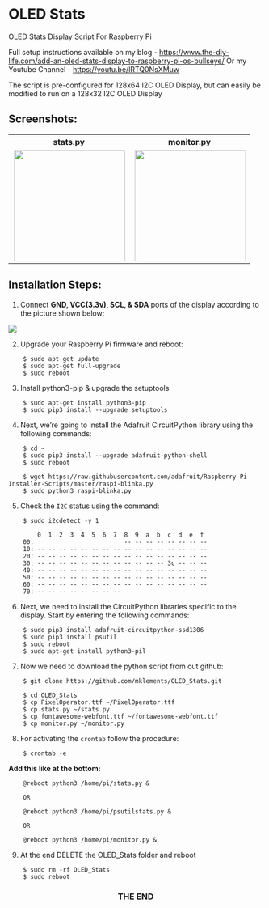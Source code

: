 # OLED Stats

OLED Stats Display Script For Raspberry Pi

Full setup instructions available on my blog - https://www.the-diy-life.com/add-an-oled-stats-display-to-raspberry-pi-os-bullseye/
Or my Youtube Channel - https://youtu.be/lRTQ0NsXMuw

The script is pre-configured for 128x64 I2C OLED Display, but can easily be modified to run on a 128x32 I2C OLED Display

## Screenshots:

<table align="center" style="margin: 0px auto;">
  <tr>
    <th>stats.py</th>
    <th>monitor.py</th>
  </tr>
  <tr>
    <td><img align="right" src="https://i.ytimg.com/vi/lRTQ0NsXMuw/hq720.jpg?sqp=-oaymwEcCOgCEMoBSFXyq4qpAw4IARUAAIhCGAFwAcABBg==&rs=AOn4CLA2eFunUPnMf_Cveih2-b_JEXZxig" height="220"></img></td>
    <td><img align="right" src="https://i.ytimg.com/vi/94ZjxjmhBrY/hq720.jpg?sqp=-oaymwEcCOgCEMoBSFXyq4qpAw4IARUAAIhCGAFwAcABBg==&rs=AOn4CLBTY9ptxf2VqzErucUVVxqmK3Pw6g" height="220"></img></td>
  </tr>
  </table>

## Installation Steps:

1. Connect **GND, VCC(3.3v), SCL, & SDA** ports of the display according to the picture shown below:

<img src="https://www.the-diy-life.com/wp-content/uploads/2021/11/Screenshot-2021-11-14-at-22.16.39-1024x576.jpg">

2. Upgrade your Raspberry Pi firmware and reboot:

```shell
    $ sudo apt-get update
    $ sudo apt-get full-upgrade
    $ sudo reboot
```

3. Install python3-pip & upgrade the setuptools

```shell
    $ sudo apt-get install python3-pip
    $ sudo pip3 install --upgrade setuptools
```

4. Next, we’re going to install the Adafruit CircuitPython library using the following commands:

```shell
    $ cd ~
    $ sudo pip3 install --upgrade adafruit-python-shell
    $ sudo reboot

    $ wget https://raw.githubusercontent.com/adafruit/Raspberry-Pi-Installer-Scripts/master/raspi-blinka.py
    $ sudo python3 raspi-blinka.py
```

5. Check the `I2C` status using the command:

```shell
    $ sudo i2cdetect -y 1

        0  1  2  3  4  5  6  7  8  9  a  b  c  d  e  f
    00:                         -- -- -- -- -- -- -- --
    10: -- -- -- -- -- -- -- -- -- -- -- -- -- -- -- --
    20: -- -- -- -- -- -- -- -- -- -- -- -- -- -- -- --
    30: -- -- -- -- -- -- -- -- -- -- -- -- 3c -- -- --
    40: -- -- -- -- -- -- -- -- -- -- -- -- -- -- -- --
    50: -- -- -- -- -- -- -- -- -- -- -- -- -- -- -- --
    60: -- -- -- -- -- -- -- -- -- -- -- -- -- -- -- --
    70: -- -- -- -- -- -- -- --
```

6. Next, we need to install the CircuitPython libraries specific to the display. Start by entering the following commands:

```shell
    $ sudo pip3 install adafruit-circuitpython-ssd1306
    $ sudo pip3 install psutil
    $ sudo reboot
    $ sudo apt-get install python3-pil
```

7. Now we need to download the python script from out github:

```shell
    $ git clone https://github.com/mklements/OLED_Stats.git

    $ cd OLED_Stats
    $ cp PixelOperator.ttf ~/PixelOperator.ttf
    $ cp stats.py ~/stats.py
    $ cp fontawesome-webfont.ttf ~/fontawesome-webfont.ttf
    $ cp monitor.py ~/monitor.py

```

8. For activating the `crontab` follow the procedure:

```shell
    $ crontab -e
```

**Add this like at the bottom:**

```
    @reboot python3 /home/pi/stats.py &

    OR
    
    @reboot python3 /home/pi/psutilstats.py &
    
    OR

    @reboot python3 /home/pi/monitor.py &
```

9. At the end DELETE the OLED_Stats folder and reboot

```shell
    $ sudo rm -rf OLED_Stats
    $ sudo reboot
```

<h3><p align="center">THE  END</p></h3>

